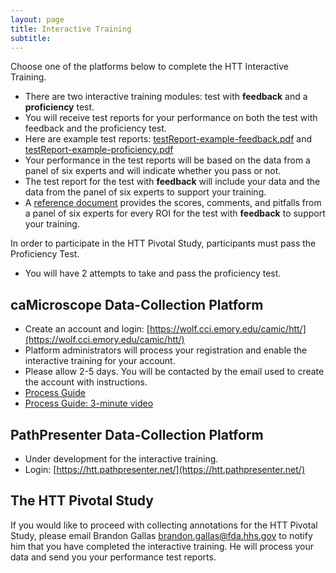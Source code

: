 ```yaml
---
layout: page
title: Interactive Training
subtitle: 
---
```


Choose one of the platforms below to complete the HTT Interactive Training.

* There are two interactive training modules: test with **feedback** and a **proficiency** test.
* You will receive test reports for your performance on both the test with feedback and the proficiency test.
* Here are example test reports: [testReport-example-feedback.pdf](./pdfs/testReport-example-feedback1.pdf) and [testReport-example-proficiency.pdf](./pdfs/testReport-example-proficiency1.pdf)
* Your performance in the test reports will be based on the data from a panel of six experts and will indicate whether you pass or not.
* The test report for the test with **feedback** will include your data and the data from the panel of six experts to support your training.
* A [reference document](/feedbackRefDoc.md) provides the scores, comments, and pitfalls from a panel of six experts for every ROI for the test with **feedback** to support your training.

In order to participate in the HTT Pivotal Study, participants must pass the Proficiency Test.
* You will have 2 attempts to take and pass the proficiency test.

## caMicroscope Data-Collection Platform
* Create an account and login: [https://wolf.cci.emory.edu/camic/htt/](https://wolf.cci.emory.edu/camic/htt/)
* Platform administrators will process your registration and enable the interactive training for your account.
* Please allow 2-5 days. You will be contacted by the email used to create the account with instructions.
* [Process Guide](/pdfs/caMicro-ProcessGuide-20230821.pdf)
* [Process Guide: 3-minute video](https://vimeo.com/843982034)

## PathPresenter Data-Collection Platform
* Under development for the interactive training.
* Login: [https://htt.pathpresenter.net/](https://htt.pathpresenter.net/)

## The HTT Pivotal Study
If you would like to proceed with collecting annotations for the HTT Pivotal Study, please email Brandon Gallas [brandon.gallas@fda.hhs.gov](mailto:brandon.gallas@fda.hhs.gov) to notify him that you have completed the interactive training. He will process your data and send you your performance test reports.
